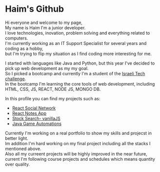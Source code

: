 # Haim's Github
Hi everyone and welcome to my page, \
My name is Haim I'm a junior developer. \
I love technologies, inovation, problem solving and everything related to computers. \
I'm currently working as an IT Support Specialist for several years and coding as a hobby, \
but I'm trying to flip my situation as I find coding more interesting for me.

I started with languages like Java and Python, but this year I've decided to pick up web development as my my goal. \
So I picked a bootcamp and currently I'm a student of the [Israeli Tech challenge](https://www.itc.tech/). \
In the bootcamp I'm learning the core tools of web development, including HTML, CSS, JS, REACT, NODE JS, MONGO DB.

In this profile you can find my projects such as:
- [React Social Network](https://github.com/haimmm/React-Social-Network)
- [React Notes App](https://github.com/haimmm/React-Notes-App)
- [Stock Search- vanillaJS](https://github.com/haimmm/Stock-Exchange-Project)
- [Java Game Automations](https://github.com/haimmm/Java---Game-Automation)

Currently I'm working on a real portfolio to show my skills and projecst in better light. \
Im addition I'm hard working on my final project including all the stacks I mentioned above. \
Also all my curreent projects will be highly improved in the near future, current I'm following course projects and schedules which means quantity over quality.



